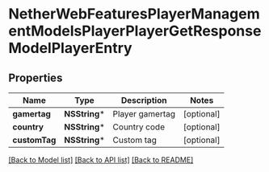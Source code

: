 # NetherWebFeaturesPlayerManagementModelsPlayerPlayerGetResponseModelPlayerEntry

## Properties
Name | Type | Description | Notes
------------ | ------------- | ------------- | -------------
**gamertag** | **NSString*** | Player gamertag | [optional] 
**country** | **NSString*** | Country code | [optional] 
**customTag** | **NSString*** | Custom tag | [optional] 

[[Back to Model list]](../README.md#documentation-for-models) [[Back to API list]](../README.md#documentation-for-api-endpoints) [[Back to README]](../README.md)


